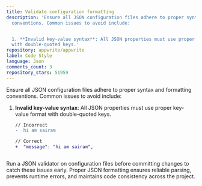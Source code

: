 ```yaml
---
title: Validate configuration formatting
description: 'Ensure all JSON configuration files adhere to proper syntax and formatting
  conventions. Common issues to avoid include:


  1. **Invalid key-value syntax**: All JSON properties must use proper key-value format
  with double-quoted keys.'
repository: appwrite/appwrite
label: Code Style
language: Json
comments_count: 3
repository_stars: 51959
---
```


Ensure all JSON configuration files adhere to proper syntax and formatting conventions. Common issues to avoid include:

1. **Invalid key-value syntax**: All JSON properties must use proper key-value format with double-quoted keys.
   ```diff
   // Incorrect
   -  hi am sairam
   
   // Correct
   +  "message": "hi am sairam",
   ```

   ```

Run a JSON validator on configuration files before committing changes to catch these issues early. Proper JSON formatting ensures reliable parsing, prevents runtime errors, and maintains code consistency across the project.
